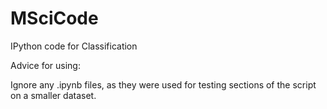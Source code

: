 # MSciCode
IPython code for Classification

Advice for using:

Ignore any .ipynb files, as they were used for testing sections of the script on a smaller dataset.
